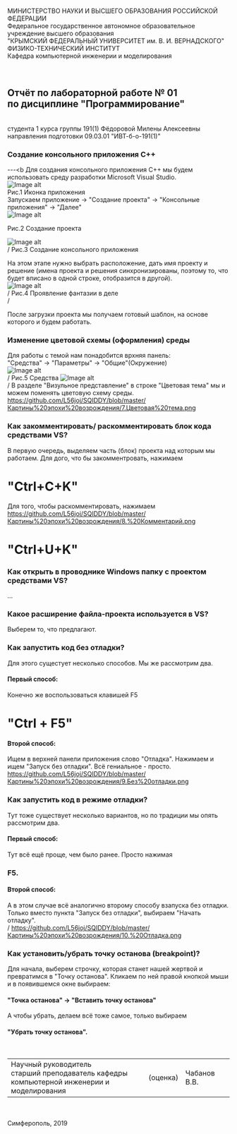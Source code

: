 МИНИСТЕРСТВО НАУКИ  И ВЫСШЕГО ОБРАЗОВАНИЯ РОССИЙСКОЙ ФЕДЕРАЦИИ  
Федеральное государственное автономное образовательное учреждение высшего образования  
"КРЫМСКИЙ ФЕДЕРАЛЬНЫЙ УНИВЕРСИТЕТ им. В. И. ВЕРНАДСКОГО"  
ФИЗИКО-ТЕХНИЧЕСКИЙ ИНСТИТУТ  
Кафедра компьютерной инженерии и моделирования
<br/><br/>
​
## Отчёт по лабораторной работе № 01<br/> по дисциплине "Программирование"
<br/>
​
студента 1 курса группы 191(1)  
Фёдоровой Милены Алексеевны  
направления подготовки 09.03.01 "ИВТ-б-о-191(1)"  
<br/>

### Создание консольного приложения С++
---<b
     Для создания консольного приложения С++ мы будем использовать среду разработки Microsoft Visual Studio. <br>
     ![Image alt](https://github.com/L56joj/SQIDDY/blob/master/%D0%9A%D0%B0%D1%80%D1%82%D0%B8%D0%BD%D1%8B%20%D1%8D%D0%BF%D0%BE%D1%85%D0%B8%20%D0%B2%D0%BE%D0%B7%D1%80%D0%BE%D0%B6%D0%B4%D0%B5%D0%BD%D0%B8%D1%8F/1.VisualStudio.png) <br>
Рис.1 Иконка приложения
<br>
Запускаем приложение -> "Создание проекта" -> "Консольные приложения" -> "Далее" <br>
![Image alt](https://github.com/L56joj/SQIDDY/blob/master/Картины%20эпохи%20возрождения/2.Создать%20проект.png) <br>

Рис.2 Создание проекта <br>

![Image alt](https://github.com/L56joj/SQIDDY/blob/master/Картины%20эпохи%20возрождения/3.Консольное%20приложение.png)
<br>/
Рис.3 Создание консольного приложения
<br/>

На этом этапе нужно выбрать расположение, дать имя проекту и решение (имена проекта и решения синхронизированы, поэтому то, что будет вписано в одной строке, отобразится в другой).
<br/>
![Image alt](https://github.com/L56joj/SQIDDY/blob/master/Картины%20эпохи%20возрождения/4.Имя%20проекта%20и%20решения.png)<br>/
Рис.4 Проявление фантазии в деле <br>/

После загрузки проекта мы получаем готовый шаблон, на основе которого и будем работать.
<br/>

### Изменение цветовой схемы (оформления) среды<br/>
Для работы с темой нам понадобится врхняя панель:<br/>
"Средства" -> "Параметры" -> "Общие"(Окружение)<br/>
![Image alt](https://github.com/L56joj/SQIDDY/blob/master/Картины%20эпохи%20возрождения/5.Средства.png)<br>/
Рис.5 Средства 
![Image alt](https://github.com/L56joj/SQIDDY/blob/master/Картины%20эпохи%20возрождения/6.Параметры.png) <br>/
В разделе "Визульное представление" в строке "Цветовая тема" мы и можем поменять цветовую схему среды.
https://github.com/L56joj/SQIDDY/blob/master/Картины%20эпохи%20возрождения/7.Цветовая%20тема.png

### Как закомментировать/ раскомментировать блок кода средствами VS? <br/>
В первую очередь, выделяем часть (блок) проекта  над которым мы работаем. Для дого, что бы закомментровать, нажимаем <br/>
# "Сtrl+C+K" <br/>
Для того, чтобы раскомментировать, нажимаем <br/>
https://github.com/L56joj/SQIDDY/blob/master/Картины%20эпохи%20возрождения/8.%20Комментарий.png
# "Ctrl+U+K" <br/>

###  Как открыть в проводнике Windows папку с проектом средствами VS? <br/>
...<br/>
###  Какое расширение файла-проекта используется в VS?<br/>
Выберем то, что предлагают.


### Как запустить код без отладки?<br/>
Для этого сущестует несколько способов. Мы же рассмотрим два.
#### Первый способ: <br/>
Конечно же воспользоваться клавишей F5 <br/>
# "Ctrl + F5" <br/>
#### Второй способ:  <br/>
Ищем в верхней панели приложения слово "Отладка". Нажимаем и ищем "Запуск без отладки". Всё гениальное - просто. <br/>
https://github.com/L56joj/SQIDDY/blob/master/Картины%20эпохи%20возрождения/9.Без%20отладки.png
### Как запустить код в режиме отладки? <br/>
Тут тоже существует несколько вариантов, но по традиции мы опять рассмотрим два. <br/>
#### Первый способ: <br/>
Тут всё ещё проще, чем было ранее. 
Просто нажимая 
### F5.
#### Второй способ:  <br/>
А в этом случае всё аналогично второму способу взапуска без отладки. Только вместо пункта "Запуск без отладки", выбираем "Начать отладку". <br>/
https://github.com/L56joj/SQIDDY/blob/master/Картины%20эпохи%20возрождения/10.%20Отладка.png
### Как установить/убрать точку останова (breakpoint)? <br/>
Для начала, выберем строчку, которая станет нашей жертвой и превратимся в "Точку останова". Кликаем по ней правой кнопкой мыши и в появившемся окне выбираем: <br/>
#### "Точка останова" -> "Вставить точку останова" <br/>
А чтобы убрать, делаем всё тоже самое, только выбираем 
#### "Убрать точку останова".

<br/>
<table>
<tr><td>Научный руководитель<br/> старший преподаватель кафедры<br/> компьютерной инженерии и моделирования</td>
<td>(оценка)</td>
<td>Чабанов В.В.</td>
</tr>
</table>
<br/><br/>
​
Симферополь, 2019
